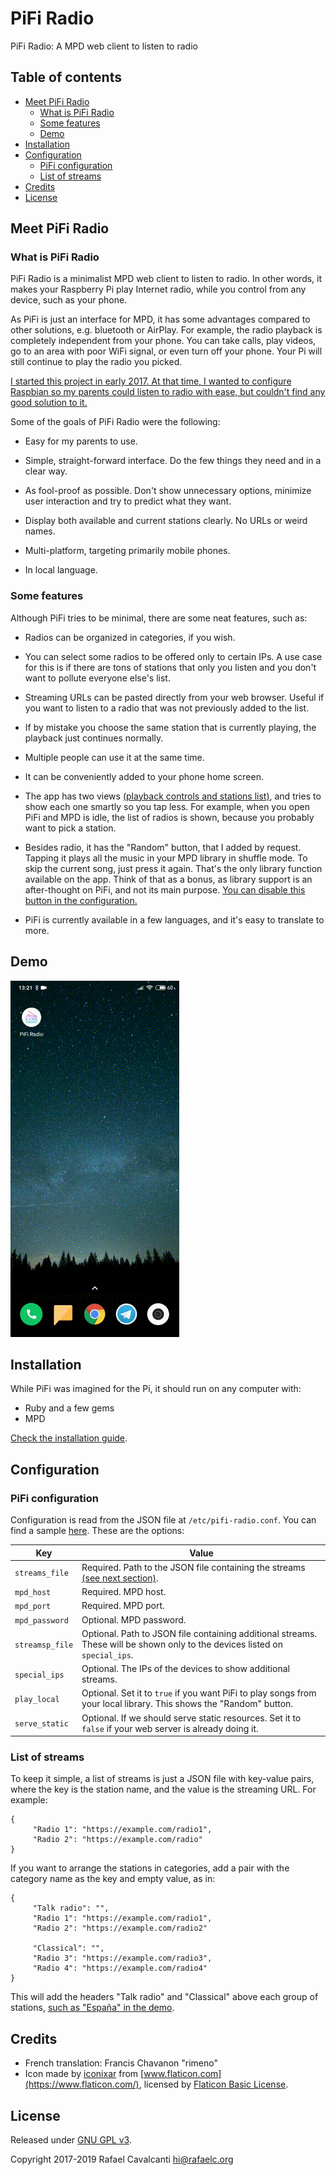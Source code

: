 # PiFi Radio

PiFi Radio: A MPD web client to listen to radio

## Table of contents
* [Meet PiFi Radio](#meet-pifi-radio)
   * [What is PiFi Radio](#what-is-pifi-radio)
   * [Some features](#some-features)
   * [Demo](#demo)
* [Installation](#installation)
* [Configuration](#configuration)
   * [PiFi configuration](#pifi-configuration)
   * [List of streams](#list-of-streams)
* [Credits](#credits)
* [License](#license)


## Meet PiFi Radio

### What is PiFi Radio

PiFi Radio is a minimalist MPD web client to listen to radio. In other words, it makes your Raspberry Pi play Internet radio, while you control from any device, such as your phone.

As PiFi is just an interface for MPD, it has some advantages compared to other solutions, e.g. bluetooth or AirPlay. For example, the radio playback is completely independent from your phone. You can take calls, play videos, go to an area with poor WiFi signal, or even turn off your phone. Your Pi will still continue to play the radio you picked.

[I started this project in early 2017. At that time, I wanted to configure Raspbian so my parents could listen to radio with ease, but couldn't find any good solution to it.](https://rafaelc.org/blog/the-motivation-for-pifi-radio/)

Some of the goals of PiFi Radio were the following:

- Easy for my parents to use.

- Simple, straight-forward interface. Do the few things they need and in a clear way.

- As fool-proof as possible. Don't show unnecessary options, minimize user interaction and try to predict what they want.

- Display both available and current stations clearly. No URLs or weird names.

- Multi-platform, targeting primarily mobile phones.

- In local language.



### Some features

Although PiFi tries to be minimal, there are some neat features, such as:

- Radios can be organized in categories, if you wish.

- You can select some radios to be offered only to certain IPs. A use case for this is if there are tons of stations that only you listen and you don't want to pollute everyone else's list.

- Streaming URLs can be pasted directly from your web browser. Useful if you want to listen to a radio that was not previously added to the list.

- If by mistake you choose the same station that is currently playing, the playback just continues normally.

- Multiple people can use it at the same time.

- It can be conveniently added to your phone home screen.

- The app has two views [(playback controls and stations list)](#demo), and tries to show each one smartly so you tap less. For example, when you open PiFi and MPD is idle, the list of radios is shown, because you probably want to pick a station.

- Besides radio, it has the "Random" button, that I added by request. Tapping it plays all the music in your MPD library in shuffle mode. To skip the current song, just press it again. That's the only library function available on the app. Think of that as a bonus, as library support is an after-thought on PiFi, and not its main purpose. [You can disable this button in the configuration.](#pifi-configuration)

- PiFi is currently available in a few languages, and it's easy to translate to more.




## Demo

![Video demo](samples/demo.gif)


## Installation

While PiFi was imagined for the Pi, it should run on any computer with:

- Ruby and a few gems
- MPD

[Check the installation guide](INSTALL.md).


## Configuration

### PiFi configuration

Configuration is read from the JSON file at `/etc/pifi-radio.conf`. You can find a sample [here](samples/pifi-radio.conf.sample). These are the options:

| Key             | Value
| --------------- | -------------------------------------------------------------------------
| `streams_file`  | Required. Path to the JSON file containing the streams [(see next section)](#list-of-streams).
| `mpd_host`      | Required. MPD host.
| `mpd_port`      | Required. MPD port.
| `mpd_password`  | Optional. MPD password.
| `streamsp_file` | Optional. Path to JSON file containing additional streams. These will be shown only to the devices listed on `special_ips`.
| `special_ips`   | Optional. The IPs of the devices to show additional streams.
| `play_local`    | Optional. Set it to `true` if you want PiFi to play songs from your local library. This shows the "Random" button.
| `serve_static`  | Optional. If we should serve static resources. Set it to `false` if your web server is already doing it.


### List of streams

To keep it simple, a list of streams is just a JSON file with key-value pairs, where the key is the station name, and the value is the streaming URL. For example:

    {
         "Radio 1": "https://example.com/radio1",
         "Radio 2": "https://example.com/radio"
    }

If you want to arrange the stations in categories, add a pair with the category name as the key and empty value, as in:

    {
         "Talk radio": "",
         "Radio 1": "https://example.com/radio1",
         "Radio 2": "https://example.com/radio2"

         "Classical": "",
         "Radio 3": "https://example.com/radio3",
         "Radio 4": "https://example.com/radio4"
    }

This will add the headers "Talk radio" and "Classical" above each group of stations, [such as "España" in the demo](#demo).


## Credits

* French translation: Francis Chavanon "rimeno"
* Icon made by [iconixar](https://www.flaticon.com/authors/iconixar) from [www.flaticon.com](https://www.flaticon.com/), licensed by [Flaticon Basic License](icon/license.pdf).


## License

Released under [GNU GPL v3](LICENSE).

Copyright 2017-2019 Rafael Cavalcanti <hi@rafaelc.org>

